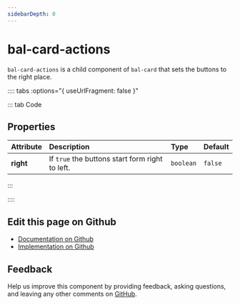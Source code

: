 ```yaml
---
sidebarDepth: 0
---
```



# bal-card-actions

`bal-card-actions` is a child component of `bal-card` that sets the buttons to the right place.




:::: tabs :options="{ useUrlFragment: false }"

::: tab Code

## Properties


| Attribute | Description                                     | Type      | Default |
| :-------- | :---------------------------------------------- | :-------- | :------ |
| **right** | If `true` the buttons start form right to left. | `boolean` | `false` |


:::


::::

## Edit this page on Github

* [Documentation on Github](https://github.com/baloise/design-system/blob/master/docs/src/components/components/bal-card-actions.md)
* [Implementation on Github](https://github.com/baloise/design-system/blob/master/packages/components/src/components/bal-card-actions)

## Feedback

Help us improve this component by providing feedback, asking questions, and leaving any other comments on [GitHub](https://github.com/baloise/design-system/issues/new).

